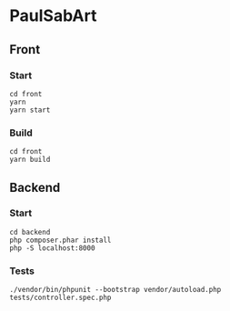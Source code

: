 # PaulSabArt

## Front

### Start
```
cd front
yarn
yarn start
```

### Build
```
cd front
yarn build
```

## Backend

### Start
```
cd backend
php composer.phar install
php -S localhost:8000
```

### Tests
```
./vendor/bin/phpunit --bootstrap vendor/autoload.php tests/controller.spec.php
```
